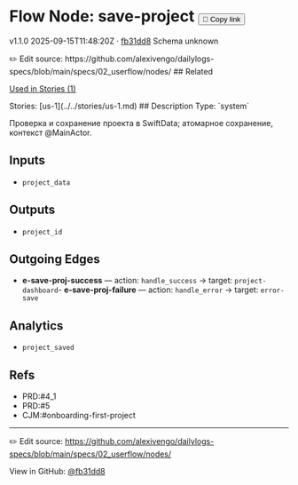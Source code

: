 
# Flow Node: save-project <button class="copy-link" aria-label="Copy page link" onclick="window.spechubCopyLink && window.spechubCopyLink()">🔗 Copy link</button>

<p class="badges">
  <span class="badge version">v1.1.0</span>
  <span class="badge build">2025-09-15T11:48:20Z · <a href="https://github.com/alexivengo/dailylogs-specs/commits/main" target="_blank" rel="noopener" class="sha">fb31dd8</a></span>
  <span class="badge schema unknown">Schema unknown</span>
</p>
✏️ Edit source: https://github.com/alexivengo/dailylogs-specs/blob/main/specs/02_userflow/nodes/
## Related
<p>
  <span class="chip">
    <a href="../stories/index.md#?flow=save-project">Used in Stories (1)</a>
  </span>
</p>
Stories:
<span class="chip">[us-1](../../stories/us-1.md)</span>
## Description
Type: `system`

Проверка и сохранение проекта в SwiftData; атомарное сохранение, контекст @MainActor.

## Inputs
- `project_data`

## Outputs
- `project_id`

## Outgoing Edges
- **e-save-proj-success** — action: `handle_success` → target: `project-dashboard`- **e-save-proj-failure** — action: `handle_error` → target: `error-save`

## Analytics
- `project_saved`

## Refs
- PRD:#4_1
- PRD:#5
- CJM:#onboarding-first-project

---
✏️ Edit source: https://github.com/alexivengo/dailylogs-specs/blob/main/specs/02_userflow/nodes/

<p class="page-meta">
  View in GitHub: <a href="https://github.com/alexivengo/dailylogs-specs/commit/fb31dd8" target="_blank" rel="noopener">@fb31dd8</a></p>
